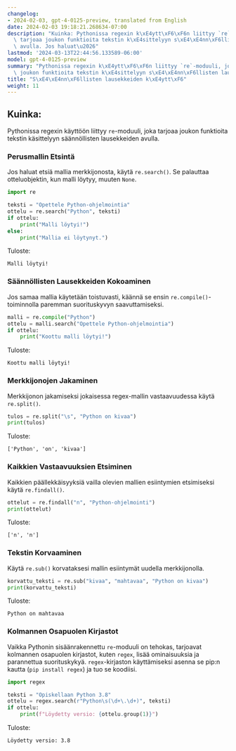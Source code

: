 ```yaml
---
changelog:
- 2024-02-03, gpt-4-0125-preview, translated from English
date: 2024-02-03 19:18:21.268634-07:00
description: "Kuinka: Pythonissa regexin k\xE4ytt\xF6\xF6n liittyy `re`-moduuli, joka\
  \ tarjoaa joukon funktioita tekstin k\xE4sittelyyn s\xE4\xE4nn\xF6llisten lausekkeiden\
  \ avulla. Jos haluat\u2026"
lastmod: '2024-03-13T22:44:56.133589-06:00'
model: gpt-4-0125-preview
summary: "Pythonissa regexin k\xE4ytt\xF6\xF6n liittyy `re`-moduuli, joka tarjoaa\
  \ joukon funktioita tekstin k\xE4sittelyyn s\xE4\xE4nn\xF6llisten lausekkeiden avulla."
title: "S\xE4\xE4nn\xF6llisten lausekkeiden k\xE4ytt\xF6"
weight: 11
---
```


## Kuinka:
Pythonissa regexin käyttöön liittyy `re`-moduuli, joka tarjoaa joukon funktioita tekstin käsittelyyn säännöllisten lausekkeiden avulla.

### Perusmallin Etsintä
Jos haluat etsiä mallia merkkijonosta, käytä `re.search()`. Se palauttaa otteluobjektin, kun malli löytyy, muuten `None`.
```python
import re

teksti = "Opettele Python-ohjelmointia"
ottelu = re.search("Python", teksti)
if ottelu:
    print("Malli löytyi!")
else:
    print("Mallia ei löytynyt.")
```
Tuloste:
```
Malli löytyi!
```

### Säännöllisten Lausekkeiden Kokoaminen
Jos samaa mallia käytetään toistuvasti, käännä se ensin `re.compile()`-toiminnolla paremman suorituskyvyn saavuttamiseksi.
```python
malli = re.compile("Python")
ottelu = malli.search("Opettele Python-ohjelmointia")
if ottelu:
    print("Koottu malli löytyi!")
```
Tuloste:
```
Koottu malli löytyi!
```

### Merkkijonojen Jakaminen
Merkkijonon jakamiseksi jokaisessa regex-mallin vastaavuudessa käytä `re.split()`.
```python
tulos = re.split("\s", "Python on kivaa")
print(tulos)
```
Tuloste:
```
['Python', 'on', 'kivaa']
```

### Kaikkien Vastaavuuksien Etsiminen
Kaikkien päällekkäisyyksiä vailla olevien mallien esiintymien etsimiseksi käytä `re.findall()`.
```python
ottelut = re.findall("n", "Python-ohjelmointi")
print(ottelut)
```
Tuloste:
```
['n', 'n']
```

### Tekstin Korvaaminen
Käytä `re.sub()` korvataksesi mallin esiintymät uudella merkkijonolla.
```python
korvattu_teksti = re.sub("kivaa", "mahtavaa", "Python on kivaa")
print(korvattu_teksti)
```
Tuloste:
```
Python on mahtavaa
```

### Kolmannen Osapuolen Kirjastot
Vaikka Pythonin sisäänrakennettu `re`-moduuli on tehokas, tarjoavat kolmannen osapuolen kirjastot, kuten `regex`, lisää ominaisuuksia ja parannettua suorituskykyä. `regex`-kirjaston käyttämiseksi asenna se pip:n kautta (`pip install regex`) ja tuo se koodiisi.

```python
import regex

teksti = "Opiskellaan Python 3.8"
ottelu = regex.search(r"Python\s(\d+\.\d+)", teksti)
if ottelu:
    print(f"Löydetty versio: {ottelu.group(1)}")
```
Tuloste:
```
Löydetty versio: 3.8
```
